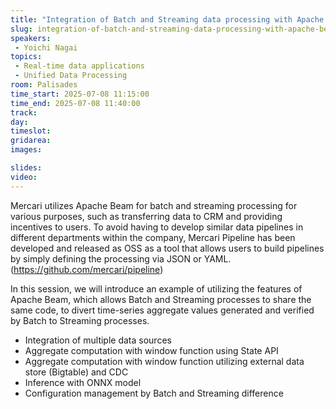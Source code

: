 ```yaml
---
title: "Integration of Batch and Streaming data processing with Apache Beam"
slug: integration-of-batch-and-streaming-data-processing-with-apache-beam
speakers:
 - Yoichi Nagai
topics:
 - Real-time data applications
 - Unified Data Processing
room: Palisades
time_start: 2025-07-08 11:15:00
time_end: 2025-07-08 11:40:00
track: 
day: 
timeslot: 
gridarea: 
images: 

slides:
video:
---
```


Mercari utilizes Apache Beam for batch and streaming processing for various purposes, such as transferring data to CRM and providing incentives to users.
To avoid having to develop similar data pipelines in different departments within the company, Mercari Pipeline has been developed and released as OSS as a tool that allows users to build pipelines by simply defining the processing via JSON or YAML.
(https://github.com/mercari/pipeline)

In this session, we will introduce an example of utilizing the features of Apache Beam, which allows Batch and Streaming processes to share the same code, to divert time-series aggregate values generated and verified by Batch to Streaming processes.

* Integration of multiple data sources
* Aggregate computation with window function using State API
* Aggregate computation with window function utilizing external data store (Bigtable) and CDC
* Inference with ONNX model
* Configuration management by Batch and Streaming difference